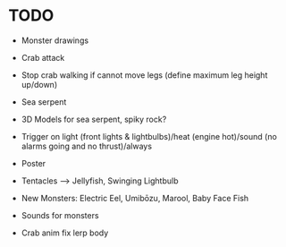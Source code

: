 
# TODO

- Monster drawings 
- Crab attack
- Stop crab walking if cannot move legs (define maximum leg height up/down)
- Sea serpent
- 3D Models for sea serpent, spiky rock?
- Trigger on light (front lights & lightbulbs)/heat (engine hot)/sound (no alarms going and no thrust)/always
- Poster

- Tentacles --> Jellyfish, Swinging Lightbulb
- New Monsters: Electric Eel, Umibōzu, Marool, Baby Face Fish
- Sounds for monsters

- Crab anim fix lerp body
